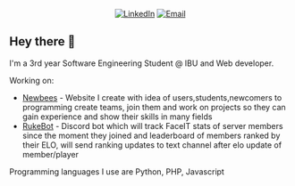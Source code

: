 <p align="center">
    <a href="https://www.linkedin.com/in/mustafa-islamovic-874256235/"><img
            src="https://img.shields.io/badge/LinkedIn-0077B5?style=for-the-badge&logo=linkedin&logoColor=white"
            alt="LinkedIn"></a>
    <a href="mailto:mustafaislamovich@gmail.com"><img
            src="https://img.shields.io/badge/-EMAIL-D14836?style=for-the-badge&amp;logo=gmail&amp;logoColor=white"
            alt="Email"></a>
    
</p>

## Hey there 👋
I'm a 3rd year Software Engineering Student @ IBU and Web developer.

Working on:
 - [Newbees](https://github.com/msailc?tab=repositories) - Website I create with idea of users,students,newcomers to programming create teams, join them and work on projects so they can gain experience and show their skills in many fields
 - [RukeBot](https://github.com/msailc/discord-rukebot) - Discord bot which will track FaceIT stats of server members since the moment they joined and leaderboard of members ranked by their ELO, will send ranking updates to text channel after elo update of member/player
 
Programming languages I use are Python, PHP, Javascript
